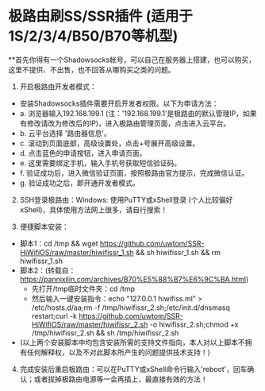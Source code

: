 # 极路由刷SS/SSR插件 (适用于1S/2/3/4/B50/B70等机型)
 
 
**首先你得有一个Shadowsocks帐号，可以自己在服务器上搭建，也可以购买，这里不提供、不出售，也不回答从哪购买之类的问题。
 
 
1. 开启极路由开发者模式：
 * 安装Shadowsocks插件需要开启开发者权限。以下为申请方法：
 * a. 浏览器输入192.168.199.1 (注：'192.168.199.1'是极路由的默认管理IP，如果有修改请改为修改后的IP)，进入极路由管理页面，点击进入云平台。
 * b. 云平台选择 '路由器信息'。
 * c. 滚动到页面底部，高级设置处，点击+号展开高级设置。
 * d. 点击蓝色的申请按钮，进入申请页面。
 * e. 这里需要绑定手机，输入手机号获取短信验证码。
 * f. 验证成功后，进入微信验证页面，按照极路由官方提示，完成微信认证。
 * g. 验证成功之后，即开通开发者模式。
 

2. SSH登录极路由：Windows: 使用PuTTY或xShell登录 (个人比较偏好xShell)，具体使用方法网上很多，请自行搜索！
 
 
3. 便捷脚本安装：
 * 脚本1：cd /tmp && wget https://github.com/uwtom/SSR-HiWifiOS/raw/master/hiwifissr_1.sh && sh hiwifissr_1.sh && rm hiwifissr_1.sh
 * 脚本2：(转载自：https://pannixilin.com/archives/B70%E5%88%B7%E6%9C%BA.html)
   * 先打开/tmp临时文件夹：cd /tmp
   * 然后输入一键安装指令：echo "127.0.0.1 hiwifiss.ml" > /etc/hosts.d/aa;rm -f /tmp/hiwifissr_2.sh;/etc/init.d/dnsmasq restart;curl -k https://github.com/uwtom/SSR-HiWifiOS/raw/master/hiwifissr_2.sh -o hiwifissr_2.sh;chmod +x /tmp/hiwifissr_2.sh && sh /tmp/hiwifissr_2.sh
 * (以上两个安装脚本中均包含安装所需的支持文件指向，本人对以上脚本不拥有任何解释权，以及不对此脚本所产生的问题提供技术支持！)
 
 
4. 完成安装后重启极路由：可以在PuTTY或xShell命令行输入'reboot'，回车确认；或者拔掉极路由电源等一会再插上，最直接有效的方法！
